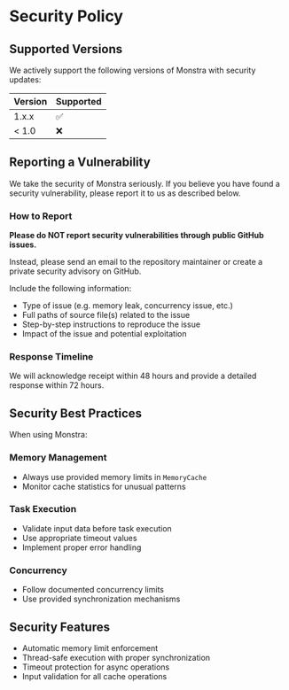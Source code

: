 # Security Policy

## Supported Versions

We actively support the following versions of Monstra with security updates:

| Version | Supported          |
| ------- | ------------------ |
| 1.x.x   | :white_check_mark: |
| < 1.0   | :x:                |

## Reporting a Vulnerability

We take the security of Monstra seriously. If you believe you have found a security vulnerability, please report it to us as described below.

### How to Report

**Please do NOT report security vulnerabilities through public GitHub issues.**

Instead, please send an email to the repository maintainer or create a private security advisory on GitHub.

Include the following information:
- Type of issue (e.g. memory leak, concurrency issue, etc.)
- Full paths of source file(s) related to the issue
- Step-by-step instructions to reproduce the issue
- Impact of the issue and potential exploitation

### Response Timeline

We will acknowledge receipt within 48 hours and provide a detailed response within 72 hours.

## Security Best Practices

When using Monstra:

### Memory Management
- Always use provided memory limits in `MemoryCache`
- Monitor cache statistics for unusual patterns

### Task Execution  
- Validate input data before task execution
- Use appropriate timeout values
- Implement proper error handling

### Concurrency
- Follow documented concurrency limits
- Use provided synchronization mechanisms

## Security Features

- Automatic memory limit enforcement
- Thread-safe execution with proper synchronization
- Timeout protection for async operations
- Input validation for all cache operations

